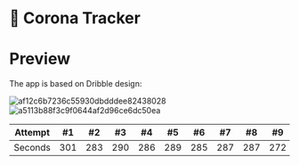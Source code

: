 #                                 🦠 Corona Tracker 
# Preview

The app is based on Dribble design:

![af12c6b7236c55930dbdddee82438028](https://user-images.githubusercontent.com/49479782/81835482-82b30b80-956c-11ea-81df-96cb55814b21.png)
![a5113b88f3c9f0644af2d96ce6dc50ea](https://user-images.githubusercontent.com/49479782/81835485-834ba200-956c-11ea-8758-1cfc792c4224.png)

Attempt | #1 | #2 | #3 | #4 | #5 | #6 | #7 | #8 | #9 | #10 | #11
--- | --- | --- | --- |--- |--- |--- |--- |--- |--- |--- |---
Seconds | 301 | 283 | 290 | 286 | 289 | 285 | 287 | 287 | 272 | 276 | 269
